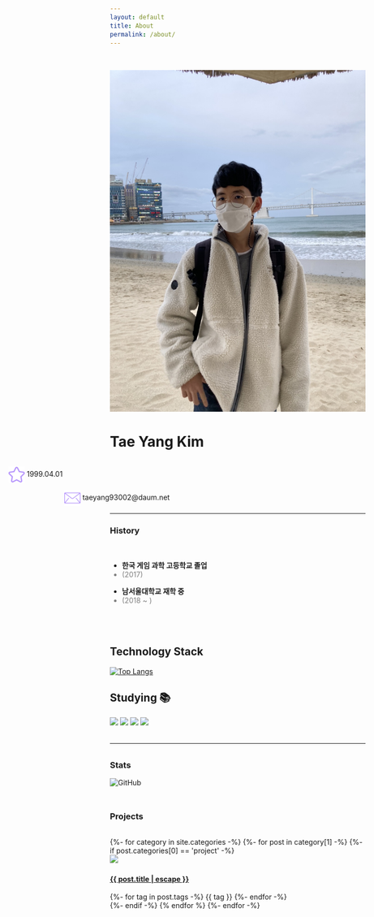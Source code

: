```yaml
---
layout: default
title: About
permalink: /about/
---
```

<div class="row">
    <img class="col-md border-rounded ex-border" style="margin-top:2rem;" src="/assets/img/profile.jpg"/>
    <div class="col-md-9 about-me text-center">
        <h1><strong>Tae Yang Kim</strong></h1>
        <p style="margin-left: -200px; margin-top:2rem;">
            <img style="width: 32px; height 32px; vertical-align: middle;" src="/assets/img/about-img/star.png"/>
            1999.04.01
        </p>
        <p style="margin-left: -90px;">
            <img style="width: 32px; height: 32px; vertical-align: middle;" src="/assets/img/about-img/mail.png"/>
            taeyang93002@daum.net<br>
        </p>
    </div>
</div>
<hr class="hr-style center" style="--content:'</>';">

<div class="row">
    <div class="col-md-6" id="left-about" style="margin-bottom: 5rem;">
    <h3 class="text-center">History</h3>
            <div class="col-md vl" style="margin-top: 3rem;">
                <div class="circle"></div>
                <ul class="history-ul" id="left">
                    <li><strong>한국 게임 과학 고등학교 졸업</strong></li>
                    <li style="color: gray;">(2017)</li>
                </ul>
            </div>
            <div class="col-md vl">
                <div class="circle"></div>
                <ul class="history-ul">
                    <li><strong>남서울대학교 재학 중</strong></li>
                    <li style="color: gray;">(2018 ~ )</li>
                </ul>
            </div>
    </div>
    <div class="col-md-6" id="right-about">
        <h2 id="technology-stack-">Technology Stack </h2>
        <p><a href="https://github.com/anuraghazra/github-readme-stats">
        <img src="https://github-readme-stats.vercel.app/api/top-langs/?username=sunforest99&amp;layout=compact" alt="Top Langs" style="width: 30rem;" /></a></p>
        <h2 id="technology-stack-">Studying 📚 </h2>
            <img src="https://img.shields.io/badge/OpenGL-5586A4?style=flat&square&logo=OpenGL&logoColor=white"/>
            <img src="https://img.shields.io/badge/C%23-3f8324?style=flat&square&logo=C%20Sharp&logoColor=white"/>
            <img src="https://img.shields.io/badge/C++-00599C?style=flat&logo=c%2B%2B&logoColor=white">
            <img src="https://img.shields.io/badge/Python-00599C?style=flat&logo=python&logoColor=white">
         <!-- <div>
            <img src="https://img.shields.io/badge/Python-3766AB?style=flat-square&logo=Python&logoColor=white"/> 
            <img src="https://img.shields.io/badge/Unity-000000?style=flat-square&logo=Unity&logoColor=white"/>
            <img src="https://img.shields.io/badge/Cocos2dX-55C2E1?style=flat-square&logo=Cocos&logoColor=white"/>
            <img src="https://img.shields.io/badge/C%23-3f8324?style=flat-square&logo=C%20Sharp&logoColor=white"/> 
            <img src="https://img.shields.io/badge/C++-00599C?style=flat-square&logo=C%2B%2B&logoColor=white"/> 
            <img src="https://img.shields.io/badge/C-A8B9CC?style=flat-square&logo=C&logoColor=white"/>
        <div> -->
        <!-- <div class="div-skills dsp-flex">
            Unity
	        <div class="progress progress-filled skills-progress">
                <div class="progress-bar progress-striped primary" role="progressbar" style="width: 60%; height:100%;"></div>
            </div>
        </div>
        <div class="div-skills dsp-flex">
            Unity
	        <div class="progress progress-filled skills-progress">
                <div class="progress-bar progress-striped primary" role="progressbar" style="width: 60%; height:100%;"></div>
            </div>
        </div>
        <div class="div-skills dsp-flex">
            Unity
	        <div class="progress progress-filled skills-progress">
                <div class="progress-bar progress-striped primary" role="progressbar" style="width: 60%; height:100%;"></div>
            </div>
        </div>
        <div class="div-skills dsp-flex">
            Unity
	        <div class="progress progress-filled skills-progress">
                <div class="progress-bar progress-striped primary" role="progressbar" style="width: 60%; height:100%;"></div>
            </div>
        </div> -->
        <hr class="hr-dashed" style="margin-top: 2rem; margin-bottom: 2rem;"/>
        <h3>Stats</h3>
        <p><img src="https://github-readme-stats.vercel.app/api?username=sunforest99&amp;show_icons=true&amp;theme=dracula" alt="GitHub"></p>
    </div>
    <h3 style="margin-bottom: 2rem; margin-top: 3rem;">Projects</h3>
    <div class="row justify-between" >
    {%- for category in site.categories -%}
	{%- for post in category[1] -%}
	{%- if post.categories[0] == 'project' -%}
	<div class="card category-card">
		<a href="{{ post.url | relative_url }}">
			<img src="/assets/img/head-img/{{ post.headerImg }}" class="card-img-top"/>
		</a>
		<a class="card-body" href="{{ post.url | relative_url }}"><h4 class="category-text">{{ post.title | escape }}</h4></a>
		<div class="tag-group project">
			{%- for tag in post.tags -%}
			<span class="tag badge badge-pill badge-primary">{{ tag }}</span>
			{%- endfor -%}
		</div>
	</div>
	{%- endif -%}
	{% endfor %}
    {%- endfor -%}
    </div>
</div>